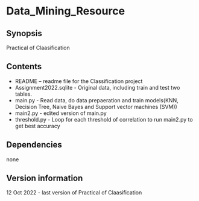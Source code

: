 # Data_Mining_Resource
## Synopsis
Practical of Claasification
## Contents
- README – readme file for the Classification project
- Assignment2022.sqlite - Original data, including train and test two tables.	
- main.py	- Read data, do data prepaeration and train models(KNN, Decision Tree, Naive Bayes and Support vector machines (SVM))		
- main2.py - edited version of main.py
- threshold.py - Loop for each threshold of correlation to run main2.py to get best accuracy
## Dependencies
none
## Version information
12 Oct 2022 - last version of Practical of Claasification
